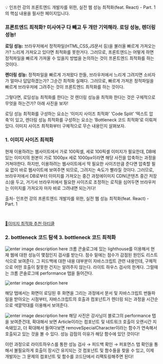 <aside>
💡 인프런 강의 프론트엔드 개발자를 위한, 실전 웹 성능 최적화(feat. React) - Part. 1의 핵심 내용을 필사한 페이지입니다.

</aside>

### 프론트엔드 최적화? 미사여구 다 빼고 두 개만 기억해라. 로딩 성능, 렌더링 성능!

**로딩 성능:** 브라우저에서 정적파일(HTML,CSS,JS문서 등)을 불러올 빠르게 가져오는가? 느리게 가져오고 있다면 최적화를 못한거다. 그러므로, 프론트엔드는 어떻게 하면 정적파일을 빠르게 가져올 수 있을지 방법을 논의하는 것이 프론트엔드 최적화를 하는 것이다.

**렌더링 성능:** 정적파일을 빠르게 가져왔다 한들, 브라우저에서 느리게 그려지면 소비자가 얼마나 답답하겠는가? 그순간 최적화 실패다. 그러므로, 빠르게 가져온 정적파일을 빠르게 브라우저에 그려주는 것이 프론트엔드 최적화를 하는 것이다.

그렇다면, 로딩성능 최적화를 한다는 것 렌더링 성능을 최적화 한다는 것은 구체적으로 무엇을 하는건가? 아래 사진을 보자!

로딩 성능 최적화를 구성하는 요소는 ‘이미지 사이즈 최적화’ ’Code Split’ ‘텍스트 압축’이 있고, 렌더링 성능 최적화를 구성하는 요소는 ‘Bottleneck 코드 최적화’로 이뤄져있다. 이미지 사이즈 최적화부터 구체적으로 무슨 내용인지 살펴보자.

### 1. 이미지 사이즈 최적화

현재 이용하려는 웹사이트에서 가로 100픽셀, 세로 100픽셀 이미지가 필요한데, DB에 있는 이미지의 원본이 가로 1000px 세로 1000px이라면 해당 사진을 압축하는 과정을 거쳐야한다. 하지만, 이용하려는 웹사이트에서 딱 필요한 사이즈만큼 준다면 압축할 필요 없이 바로 웹사이트에 보여주면 되므로, 그려지는 속도가 빨라질 것이다. 그러므로, 브라우저에서 DB로부터 이미지를 가져오는 중간 과정에이미지 CDN(콘텐츠 중간 저장소)을 두고, 거기서 브라우저에서 필요한 사이즈로 조정하는 로직을 심어두면 브라우저는 이미지를 가져오자 마자 바로 그려내면 되는거다!

출처- 인프런 강의 프론트엔드 개발자를 위한, 실전 웹 성능 최적화(feat. React) - Part. 1

<br>

[🔮이미지 최적화 추천 아티클](https://velog.io/@hustle-dev/%EC%9B%B9-%EC%84%B1%EB%8A%A5%EC%9D%84-%EC%9C%84%ED%95%9C-%EC%9D%B4%EB%AF%B8%EC%A7%80-%EC%B5%9C%EC%A0%81%ED%99%94)

### 2. bottleneck 코드 탐색 3. bottleneck 코드 최적화

![enter image description here](https://lh3.googleusercontent.com/pw/ABLVV85fjkYvE4kH39WVivcODar5wn5hwvj-fCIZ0ZYN-mT9BpIi66cgwLJ0umF8t5qVEySqPkhaZCymuPowtaH6fefxXkLbW0-HtRDFxXnZXSP50aurq1aU7PmLr6gSdLyLA3eUwdW1EIOUr9W8eXLCD_WPMx2p_V0zVrzuYBqpf2dn-fxa4j4HoZBxy7PRp3bVMncCezk_DfwiLiv9X65VTUw8WWuTA4a93W1zkGWbqf9JSV1eUiIlktDYDuIWfPe-FWWZAHQRR9ynvPqVKBZxBSeo5kE3DuMSENlpsAqG7TkjR4-Ev0JszA0oXbqITqy5KmGeMRZrJiloLm9XgU6X07-N-fvIHVemCMPQGmnc9VnWV8gv7Bod8yISsj5FQ6n29Z1uvMOgXv2HvhlDCSUo0tevIa6Ckqf2dDdKatPcdHp2nX3PBiVroe5GQ7MVXV111euScxOPJo7n_i2qYrz0sd_oybeJ4qOL4cZfQRXbOvwr9CXMk0rxnc6YtfS9YHE0fZMHFvpoUNnpcfE6MWA6lEYz5JgBVCsh-qDk_C3tL_hHkaC5bI41rwqtEpJFsqTNw0uzMJG1gET5x3Uj-Sukqx1zZ4VQGp5kBJ9H4YFh-HDwMhSk8wUBTPX1-q-jolPXB-hRUiqz__mjHPsWDotNM6L5l12jUJI9zDQBee9qLWYgAwdCGstTITZEhgxE8SRpBGqDXTg7pwoinClND8-wK1xKH1Y5GHjMkCi63YaeLFOLJUU0RggpXZmPTEs7qRhuO5ohNFOTkiYNYQaxwf1Dn-gsYA_OGHkEjN0dOIpKI8_r16WRptX6WO4H0FxqyafQAxEA1isqNxpl04H3L9xBpr3wgej5RCljP4g06q_WEj7t1sILuD2JbmRE1SlsIkKK=w1513-h1129-s-no-gm?authuser=0)
크롬 콘솔로그에 있는 lighthouse를 이용해서 현재 웹에 대한 성능이 몇점인지 검사를 받는다. 점수 밑에는 점수가 감점된 원인도 리스트식으로 보여준다. 그 피드백에 대한 내용 대부분이 자바스크립트 관련 내용인데, 구체적으로 어떤 호출이 잘못한 건지는 알려주지 않는다. 라이트 하우스 검사의 한계다. 그럴때는 크롬 콘솔로그에 performance 탭을 들어간다.

![enter image description here](https://lh3.googleusercontent.com/pw/ABLVV86KGl2huH_f6Rz_SpwNKPeR9qa_0t4xStjJImJjQ03sdRZB1S_QdZglJmxMCu3muBEiz3iiBYnGLdNqAEvXdIFOw4is5xJmBmBD6wTDIdGCC2rpUjmWxWGw5Xt7KCjKZ6r_rY3k2eIeBx-MCnfGw2Euo7jHlzSvoFhYJhmnhUueXj1oUJDU6PyO_AcosZ0MCGkB-aw6T0OVc1AQkqbe-T0knN_ALXmwf0qEZAmI-yuLgWwLsyaToFZhcFhR15mN3l4KxYGIGP7exS4o5LMHkAt_-Th36esvkVeBYZSCTf-wb6lKvYg37926JH0l_ShsfQ6Mzz0ok5HFtpp8AfTIxsrfFN-m8feycGXKXFU92Hqj7Jw_6ee_AxszijSpDkhY6r1z29luNYIUgd_c4MpL2kvBL3yNr_tgIt_Jnh7OTuMKjguSLDIkLNy51Yny6CysQzk2Ykykjme4T-zFmCSQRXkDEKUhkK8YPKOV7iJym5p8uQEgqzm2v6lHhE-6Dy9pxdvrNPELVQ08V3290-zVfrR_z-4eGolAnQ1HXPBH_4EboaKRBm04O0JD3nFQejJ6xKK7Ye1VJJL5zNfT4trJNNsxZNAlijrS1TMjqvcvGyLNi6xJpm-v60BFBrDXS-ub1utC7eTiOT8XYEqDwj9qU8PssSpPYIkmX1LcjGebBgWYgIkPMIwj_AuxfN_GHe9Nv0_1_uXyx6thWsPnXOvJhr1alxsmOXApQquephaIEc-cS1XmKBK4sUBky2sMkTkaLBaznqrBThDBsTl5n3pmkcFiJVLZ3HPVfnhPBZmSOpTg0rYvS6qPu9q3u3VrBbVVJNw1Bj_Z1_0w3nIFyIKCUw7DOPawU0xzgxLn-pCIAzp0nSeLphV0ohwQ0_B3QHHa=w1411-h1029-s-no-gm?authuser=0)

해당 탭에서는 화면이 로딩된 후 화면을 그리는 과정에서 문서 및 자바스크립트 번들파일을 받아오는 시점부터, 자바스크립트의 호출과 컴포넌트가 렌더링 되는 과정을 시간순으로 색깔막대를 이용해서 보여준다.

![enter image description here](https://lh3.googleusercontent.com/pw/ABLVV84QAv3vP2bbeK5vrVj6z78VWyY8h1bMokbV0M17f17WvalQTtbk4psVfFkmbS8nHlW2w0LlaA5SYnQ6jg4UZkKJNKyFfXPBzdXjKJZgyepmgOsTx08wRgCro0aS2jcWCtC2ybGBNcwvAPWLgdGUHYD1xAhWkz5juo3x-IvUbE2CkrJif7nXY-Vvk4aDgOEFOxjft8uV1_yAhSabPi51k9gTZP2FuLxCkslpA1_d2xAUKPPPBHqrQgyOzs55WFt55fj7ilJyUJM8nbBZKVgfbEYnjsdTMt_yuzbohqTAYYj3_NnHgUyuzwXwQAm1T6Gg20l0Wwfo8EVG-gBcwQjjGO_VR_rDfl4ZdPnknMM-x6IFBxCJgeUBC90h-2tG2ojP_GBu7g8IMUKGacMTJcyvc4uXsg-V8gqkqXXHIjpZ0_9W5wvBxUdsfomyWDzcZdtB-Er6cK0s5SNshAdRghOzjFbkBdoaJX0kcBAov3H5GD2BXQ8q9ru416uyzRx4IRuW4a2t3ZEHCf2aCecmikjH4h8dVIRunKsevOCj4NvAwzB93QMGxJRCocZ7S1MjL46GoNPiUlZ3DJA21fCyXHWcbs8P7m6LApv_emdf5aaSRDxav2-All5-cW__w-KSVIrqKjj2GPFhv_mlXp1XpkHxUThPhVWj8H8hTZ-fpqKRfQjI-209k_U6RtMUyjdcC0g3HfQSk9X5Mn3l-Nih7fl7pyljbb8lzurYfBd1aeCKVETHpiPtTguhLJXlL003zVxzovTPbMLg2p1zZeSkOMJ4dCkIzEnNlo_GRDQ2ZeEaY5NQRlmTZDQoQEkCFh3O_RR0_MD1WRwiGY5bXpoCB2-p6firB_zS1YfJTn762b2GWCKZs0VLKYPP3g2GFE6IM3zs=w1866-h1200-s-no-gm?authuser=0)
해당 사진은 강사님이 블로그의 performance 탭을 보여준건데, 확대해서 보면 Article이라는 컴포넌트 및 네트워크 호출이 오랜시간 지속돼있고, 더 확대해서 들여다보면 removeSpecialCharacter이라는 함수가 연속해서 호출되고 있는 것을 볼 수 있다. 성능 감점의 이유가 해당 함수에 있던 것이다!

이런 과정으로 라이트하우스를 통한 성능 검사 → 피드백 확인 → 퍼포먼스 탭 확인을 통해서 불필요하게 호출이 장시간 유지되는 것 컴포넌트 및 함수들을 찾을 수 있고, 이제 개발자는 그 문제의 컴포넌트 및 함수를 코드단에서 리팩토링해주면 된다!
